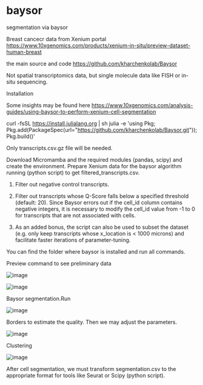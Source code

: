 # baysor
segmentation via baysor

Breast cancecr data from Xenium portal
https://www.10xgenomics.com/products/xenium-in-situ/preview-dataset-human-breast

the main source and code
https://github.com/kharchenkolab/Baysor

Not spatial transcriptomics data, but single molecule data like FISH or in-situ sequencing.

Installation

Some insights may be found here
https://www.10xgenomics.com/analysis-guides/using-baysor-to-perform-xenium-cell-segmentation

curl -fsSL https://install.julialang.org | sh
julia -e 'using Pkg; Pkg.add(PackageSpec(url="https://github.com/kharchenkolab/Baysor.git")); Pkg.build()'

Only transcripts.csv.gz file will be needed.

Download Micromamba and the required modules (pandas, scipy) and create the environment.
Prepare Xenium data for the baysor algorithm running (python script) to get filtered_transcripts.csv.

1. Filter out negative control transcripts.
   
2. Filter out transcripts whose Q-Score falls below a specified threshold (default: 20).
Since Baysor errors out if the cell_id column contains negative integers, it is necessary to modify the cell_id value from -1 to 0 for transcripts that are not associated with cells.

3. As an added bonus, the script can also be used to subset the dataset (e.g. only keep transcripts whose x_location is < 1000 microns) and facilitate faster iterations of parameter-tuning.

You can find the folder where baysor is installed and run all commands.

Preview command to see preliminary data

![image](https://github.com/Elena983/baysor/assets/68946912/b49d177b-4fc3-46e6-9371-cd30afa46756)

![image](https://github.com/Elena983/baysor/assets/68946912/2883b4cd-3c2b-42c7-932a-afe46421c121)

Baysor segmentation.Run

![image](https://github.com/Elena983/baysor/assets/68946912/38955390-2944-4448-9cea-90b4dd86f6a1)

Borders to estimate the quality. Then we may adjust the parameters.

![image](https://github.com/Elena983/baysor/assets/68946912/3377553c-3030-4be1-bc12-409aa512a022)

Clustering

![image](https://github.com/Elena983/baysor/assets/68946912/005ab003-7dd0-437a-9193-b99eb5143767)

After cell segmentation, we must transform segmentation.csv to the appropriate format for tools like Seurat or Scipy (python script).







